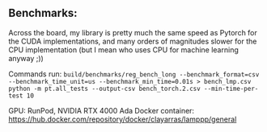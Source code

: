 ## Benchmarks:

Across the board, my library is pretty much the same speed as Pytorch for the CUDA implementations, and many orders of magnitudes slower for the CPU implementation (but I mean who uses CPU for machine learning anyway ;))

Commands run: 
`build/benchmarks/reg_bench_long --benchmark_format=csv --benchmark_time_unit=us --benchmark_min_time=0.01s > bench_lmp.csv`
`python -m pt.all_tests --output-csv bench_torch.2.csv --min-time-per-test 10`

GPU: RunPod, NVIDIA RTX 4000 Ada
Docker container: https://hub.docker.com/repository/docker/clayarras/lamppp/general